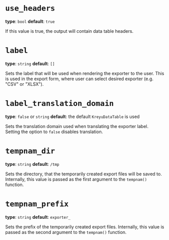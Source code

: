# `use_headers`

**type**: `bool` **default**: `true`

If this value is true, the output will contain data table headers.

# `label`

**type**: `string` **default**: `[]`

Sets the label that will be used when rendering the exporter to the user.
This is used in the export form, where user can select desired exporter (e.g. "CSV" or "XLSX").

# `label_translation_domain`

**type**: `false` or `string` **default**: the default `KreyuDataTable` is used

Sets the translation domain used when translating the exporter label.  
Setting the option to `false` disables translation.

# `tempnam_dir`

**type**: `string`  **default**: `/tmp`

Sets the directory, that the temporarily created export files will be saved to.
Internally, this value is passed as the first argument to the `tempnam()` function.

# `tempnam_prefix`

**type**: `string`  **default**: `exporter_`

Sets the prefix of the temporarily created export files.
Internally, this value is passed as the second argument to the `tempnam()` function.
